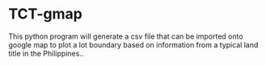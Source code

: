 # TCT-gmap
This python program will generate a csv file that can be imported onto google map to plot a lot boundary based on information from a typical land title in the Philippines..
